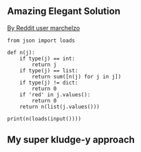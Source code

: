 ## Amazing Elegant Solution
[By Reddit user marchelzo](https://www.reddit.com/r/adventofcode/comments/3wh73d/day_12_solutions/cxw7oz1?utm_source=share&utm_medium=web2x&context=3)

```
from json import loads

def n(j):
    if type(j) == int:
        return j
    if type(j) == list:
        return sum([n(j) for j in j])
    if type(j) != dict:
        return 0
    if 'red' in j.values():
        return 0
    return n(list(j.values()))

print(n(loads(input())))
```

## My super kludge-y approach
